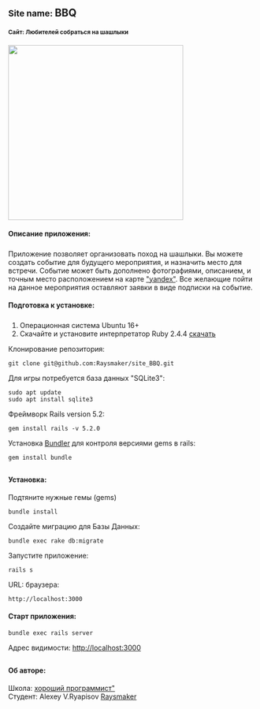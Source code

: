 <h2><small>Site name: </small>BBQ</h2>
<h4><small>Сайт: Любителей собраться на шашлыки</small></h4>
<img src="https://cherrymonk.net/wp-content/uploads/5-20-880x528.jpg" width="355"/>
<br />

#### Описание приложения:
##### 
Приложение позволяет организовать поход на шашлыки.
Вы можете создать событие для будущего мероприятия,
и назначить место для встречи. Событие может быть дополнено фотографиями, описанием,
и точным место расположением на карте <a href="https://yandex.ru/maps">"yandex"</a>.
Все желающие пойти на данное мероприятия оставляют
заявки в виде подписки на событие.

#### Подготовка к установке:
#####
1. Операционная система Ubuntu 16+ <br/>
2. Скачайте и установите интерпретатор Ruby 2.4.4  <a href="https://www.ruby-lang.org/ru/downloads/">скачать</a>

Клонирование репозитория:
```
git clone git@github.com:Raysmaker/site_BBQ.git
```
Для игры потребуется база данных "SQLite3": 
``` 
sudo apt update 
sudo apt install sqlite3
```
Фреймворк Rails version 5.2: 
``` 
gem install rails -v 5.2.0
```
Установка <a href="https://bundler.io/">Bundler</a> для контроля версиями gems в rails:
```
gem install bundle
```
##
#### Установка:
Подтяните нужные гемы (gems)
```
bundle install
```
Создайте миграцию для Базы Данных:
```
bundle exec rake db:migrate
```
Запустите приложение:
```
rails s
```
URL: браузера:
```
http://localhost:3000
```
<h4>Старт приложения: </h4>

``` 
bundle exec rails server 
```
Адрес видимости: <a href="http://localhost:3000">http://localhost:3000 </a>
##
<h4> Об авторе: </h4>
Школа: <a href="http://goodprogrammer.ru/">хороший программист"</a><br/>
Студент: Alexey V.Ryapisov <a href="https://raysmaker.github.io/person">Raysmaker</a>
